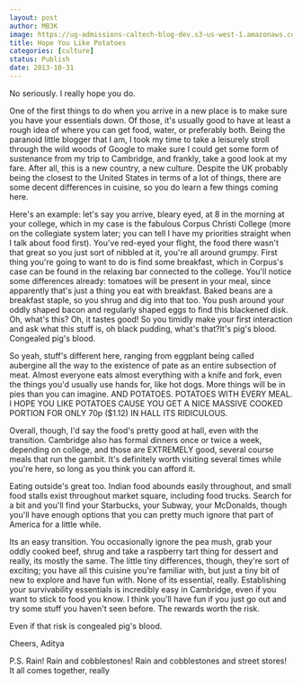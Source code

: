 ```yaml
---
layout: post
author: MB3K
image: https://ug-admissions-caltech-blog-dev.s3-us-west-1.amazonaws.com/old_pictures/caltech_as_it_happens/6a0105349b8251970b019b007027b1970c.jpg
title: Hope You Like Potatoes 
categories: [culture]
status: Publish
date: 2013-10-31
---
```


No seriously. I really hope you do.

One of the first things to do when you arrive in a new place is to make sure you have your essentials down. Of those, it's usually good to have at least a rough idea of where you can get food, water, or preferably both. Being the paranoid little blogger that I am, I took my time to take a leisurely stroll through the wild woods of Google to make sure I could get some form of sustenance from my trip to Cambridge, and frankly, take a good look at my fare. After all, this is a new country, a new culture. Despite the UK probably being the closest to the United States in terms of a lot of things, there are some decent differences in cuisine, so you do learn a few things coming here.

Here's an example: let's say you arrive, bleary eyed, at 8 in the morning at your college, which in my case is the fabulous Corpus Christi College (more on the collegiate system later; you can tell I have my priorities straight when I talk about food first). You've red-eyed your flight, the food there wasn't that great so you just sort of nibbled at it, you're all around grumpy. First thing you're going to want to do is find some breakfast, which in Corpus's case can be found in the relaxing bar connected to the college. You'll notice some differences already: tomatoes will be present in your meal, since apparently that's just a thing you eat with breakfast. Baked beans are a breakfast staple, so you shrug and dig into that too. You push around your oddly shaped bacon and regularly shaped eggs to find this blackened disk. Oh, what's this? Oh, it tastes good! So you timidly make your first interaction and ask what this stuff is, oh black pudding, what's that?It's pig's blood. Congealed pig's blood.

So yeah, stuff's different here, ranging from eggplant being called aubergine all the way to the existence of pate as an entire subsection of meat. Almost everyone eats almost everything with a knife and fork, even the things you'd usually use hands for, like hot dogs. More things will be in pies than you can imagine. AND POTATOES. POTATOES WITH EVERY MEAL. I HOPE YOU LIKE POTATOES CAUSE YOU GET A NICE MASSIVE COOKED PORTION FOR ONLY 70p ($1.12) IN HALL ITS RIDICULOUS.

Overall, though, I'd say the food's pretty good at hall, even with the transition. Cambridge also has formal dinners once or twice a week, depending on college, and those are EXTREMELY good, several course meals that run the gambit. It's definitely worth visiting several times while you're here, so long as you think you can afford it.

Eating outside's great too. Indian food abounds easily throughout, and small food stalls exist throughout market square, including food trucks. Search for a bit and you'll find your Starbucks, your Subway, your McDonalds, though you'll have enough options that you can pretty much ignore that part of America for a little while.

Its an easy transition. You occasionally ignore the pea mush, grab your oddly cooked beef, shrug and take a raspberry tart thing for dessert and really, its mostly the same. The little tiny differences, though, they're sort of exciting; you have all this cuisine you're familiar with, but just a tiny bit of new to explore and have fun with. None of its essential, really. Establishing your survivability essentials is incredibly easy in Cambridge, even if you want to stick to food you know. I think you'll have fun if you just go out and try some stuff you haven't seen before. The rewards worth the risk.

Even if that risk is congealed pig's blood.

Cheers,
Aditya

P.S. Rain! Rain and cobblestones! Rain and cobblestones and street stores! It all comes together, really

